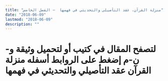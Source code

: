 ```yaml
---
title: "منزلة القرآن، عقد التأصيلي والتحديثي في فهمها  – الفصل الخامس"
date: "2018-06-09"
lastmod: "2018-06-09"
description: ""
---
```

# **لتصفح المقال في كتيب أو لتحميل وثيقة و-ن-م إضغط على الروابط أسفله** **منزلة القرآن عقد التأصيلي والتحديثي في فهمها**

###